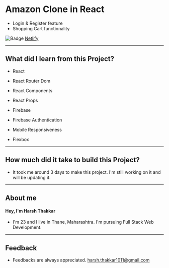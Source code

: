 # Amazon Clone in React

- Login & Register feature
- Shopping Cart functionality

![Badge](https://img.shields.io/badge/Firebase-Link-green) [Netlify]()

---

## What did I learn from this Project?

- React

- React Router Dom

- React Components

- React Props

- Firebase

- Firebase Authentication

- Mobile Responsiveness

- Flexbox

---

## How much did it take to build this Project?

- It took me around 3 days to make this project. I'm still working on it and will be updating it.

---

## **About me**

#### **Hey, I'm Harsh Thakkar**

- I'm 23 and I live in Thane, Maharashtra. I'm pursuing Full Stack Web Development.

---

## **Feedback**

- Feedbacks are always appreciated. harsh.thakkar1011@gmail.com
